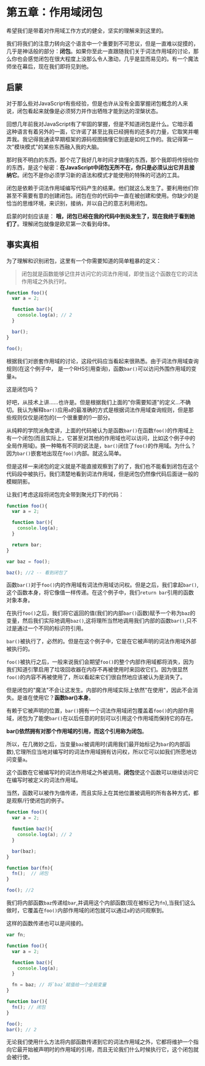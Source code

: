 # 第五章：作用域闭包

希望我们是带着对作用域工作方式的健全，坚实的理解来到这里的。

我们将我们的注意力转向这个语言中一个重要到不可思议，但是一直难以捉摸的，几乎是神话般的部分：**闭包**。如果你至此一直跟随我们关于词法作用域的讨论，那么你也会感觉闭包在很大程度上没那么令人激动，几乎是显而易见的。有一个魔法师坐在幕后，现在我们即将见到他。

## 启蒙

对于那么些对JavaScript有些经验，但是也许从没有全面掌握闭包概念的人来说，闭包看起来就像是必须努力并作出牺牲才能到达的涅槃状态。

回想几年前我对JavaScript有了牢固的掌握，但是不知道闭包是什么。它暗示着这种语言有着另外的一面，它许诺了甚至比我已经拥有的还多的力量，它取笑并嘲弄我。我记得我通读早期框架的源码视图搞懂它到底是如何工作的。我记得第一次"模块模式"的某些东西融入我的大脑。

那时我不明白的东西，那个花了我好几年时间才搞懂的东西，那个我即将传授给你的东西，是这个秘密：**在JavaScript中闭包无所不在，你只是必须认出它并且接纳它**。闭包不是你必须学习新的语法和模式才能使用的特殊的可选的工具。

闭包是依赖于词法作用域编写代码产生的结果。他们就这么发生了。要利用他们你甚至不需要有意的创建闭包。闭包在你的代码中一直在被创建和使用。你缺少的是恰当的思维环境，来识别，接纳，并以自己的意志利用闭包。

启蒙的时刻应该是： **哦，闭包已经在我的代码中到处发生了，现在我终于看到她们了**。理解闭包就像是欧尼第一次看到母体。

## 事实真相

为了理解和识别闭包，这里有一个你需要知道的简单粗暴的定义：

> 闭包就是函数能够记住并访问它的词法作用域，即使当这个函数在它的词法作用域之外执行时。

```js
function foo(){
  var a = 2;

  function bar(){
    console.log(a); // 2
  }

  bar();
}

foo();
```

根据我们对嵌套作用域的讨论，这段代码应当看起来很熟悉。由于词法作用域查询规则(在这个例子中， 是一个RHS引用查询)，函数`bar()`可以访问外围作用域的变量`a`。

这是闭包吗？

好吧，从技术上讲......也许是。但是根据我们上面的"你需要知道"的定义...不确切。我认为解释`bar()`应用`a`的最准确的方式是根据词法作用域查询规则，但是那些规则仅仅是闭包的(一个很重要的!)一部分。

从纯粹的学院派角度讲，上面的代码被认为是函数`bar()`在函数`foo()`的作用域上有一个闭包(而且实际上，它甚至对其他的作用域也可以访问，比如这个例子中的全局作用域)。换一种略有不同的说法是，`bar()`闭住了`foo()`的作用域。为什么？因为`bar()`嵌套地出现在`foo()`内部。就这么简单。

但是这样一来闭包的定义就是不能直接观察到了的了，我们也不能看到闭包在这个代码段中被执行。我们清楚地看到词法作用域，但是闭包仍然像代码后面谜一般的模糊阴影。

让我们考虑这段将闭包完全带到聚光灯下的代码：

```js
function foo(){
  var a = 2;

  function bar(){
    console.log(a);
  }

  return bar;
}

var baz = foo();

baz(); //2 -- 看到闭包了
```

函数`bar()`对于`foo()`内的作用域有词法作用域访问权。但是之后，我们拿起`bar()`,这个函数本身，将它像值一样传递。在这个例子中，我们`return bar`引用的函数对象本身。

在执行`foo()`之后，我们将它返回的值(我们的内部`bar()`函数)赋予一个称为`baz`的变量，然后我们实际地调用`baz()`,这将理所当然地调用我们内部的函数`bar()`,只不过是通过一个不同的标识符引用。

`bar()`被执行了，必然的。但是在这个例子中，它是在它被声明的词法作用域外部被执行的。

`foo()`被执行之后，一般来说我们会期望`foo()`的整个内部作用域都将消失，因为我们知道引擎启用了垃圾回收器在内存不再被使用时来回收它们。因为很显然`foo()`的内容不再被使用了，所以看起来它们很自然地应该被认为是消失了。

但是闭包的"魔法"不会让这发生。内部的作用域实际上依然"在使用"，因此不会消失。是谁在使用它？**函数bar()本身**。

有赖于它被声明的位置，`bar()`拥有一个词法作用域闭包覆盖着`foo()`的内部作用域，闭包为了能使`bar()`在以后任意的时刻可以引用这个作用域而保持它的存在。

**bar()依然拥有对那个作用域的引用，而这个引用称为闭包**。

所以，在几微妙之后，当变量`baz`被调用时(调用我们最开始标记为`bar`的内部函数),它理所应当地对编写时的词法作用域拥有访问权，所以它可以如我们所愿地访问变量`a`。

这个函数在它被编写时的词法作用域之外被调用。**闭包**使这个函数可以继续访问它在编写时被定义的词法作用域。

当然，函数可以被作为值传递，而且实际上在其他位置被调用的所有各种方式，都是观察/行使闭包的例子。

```js
function foo(){
  var a = 2;

  function baz(){
    console.log(a); // 2
  }

  bar(baz);
}

function bar(fn){
  fn();  // 闭包
}

foo(); //2
```

我们将内部函数`baz`传递给`bar`,并调用这个内部函数(现在被标记为`fn`),当我们这么做时，它覆盖在`foo()`内部作用域的闭包就可以通过`a`的访问观察到。

这样的函数传递也可以是间接的。

```js
var fn;

function foo(){
  var a = 2;

  function baz(){
    console.log(a);
  }

  fn = baz; // 将`baz`赋值给一个全局变量
}

function bar(){
  fn(); // 闭包
}

foo();
bar(); // 2
```

无论我们使用什么方法将内部函数传递到它的词法作用域之外，它都将维护一个指向它最开始被声明时的作用域的引用，而且无论我们什么时候执行它，这个闭包就会被行使。